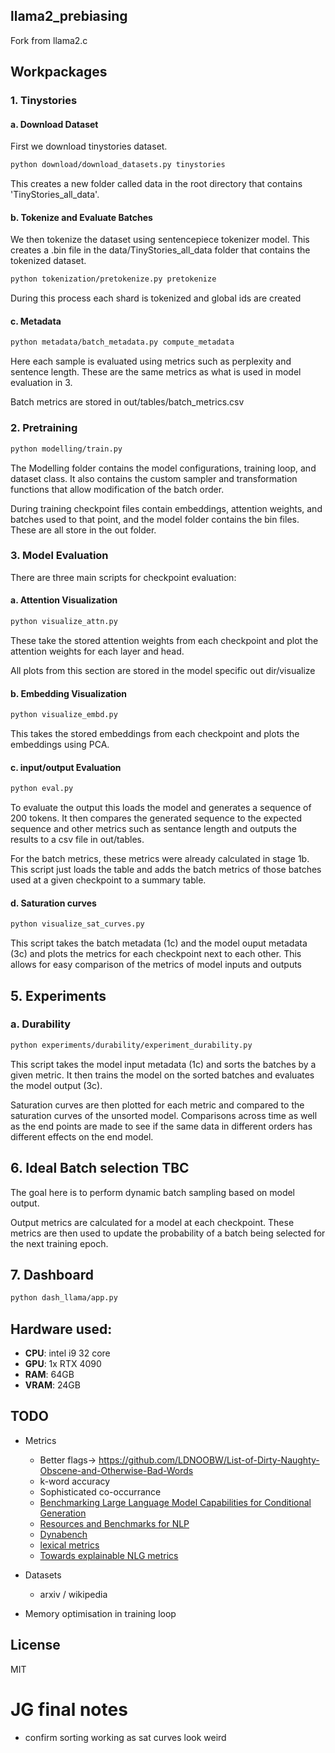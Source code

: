## llama2_prebiasing

Fork from llama2.c 

## Workpackages
### 1. Tinystories

#### a. Download Dataset 

First we download tinystories dataset. 

```bash
python download/download_datasets.py tinystories
```

This creates a new folder called data in the root directory that contains 'TinyStories_all_data'.

#### b. Tokenize and Evaluate Batches

We then tokenize the dataset using sentencepiece tokenizer model.
This creates a .bin file in the data/TinyStories_all_data folder that contains the tokenized dataset.

```bash
python tokenization/pretokenize.py pretokenize
```

During this process each shard is tokenized and global ids are created


#### c. Metadata
```bash
python metadata/batch_metadata.py compute_metadata
```
Here each sample is evaluated using metrics such as perplexity and sentence length. These are the same metrics as what is used in model evaluation in 3.

Batch metrics are stored in out/tables/batch_metrics.csv


### 2. Pretraining


```bash
python modelling/train.py
```
The Modelling folder contains the model configurations, training loop, and dataset class. It also contains the custom sampler and transformation functions that allow modification of the batch order.

During training checkpoint files contain embeddings, attention weights, and batches used to that point, and the model folder contains the bin files. These are all store in the out folder.


### 3. Model Evaluation
There are three main scripts for checkpoint evaluation:

#### a. Attention Visualization
```bash
python visualize_attn.py
```

These take the stored attention weights from each checkpoint and plot the attention weights for each layer and head.

All plots from this section are stored in the model specific out dir/visualize

#### b. Embedding Visualization
```bash
python visualize_embd.py
```

This takes the stored embeddings from each checkpoint and plots the embeddings using PCA.


#### c. input/output Evaluation
```bash
python eval.py
```
To evaluate the output this loads the model and generates a sequence of 200 tokens. It then compares the generated sequence to the expected sequence and other metrics such as sentance length and outputs the results to a csv file in out/tables.

For the batch metrics, these metrics were already calculated in stage 1b. This script just loads the table and adds the batch metrics of those batches used at a given checkpoint to a summary table.


#### d. Saturation curves
```bash
python visualize_sat_curves.py
```
This script takes the batch metadata (1c) and the model ouput metadata (3c) and plots the metrics for each checkpoint next to each other. This allows for easy comparison of the metrics of model inputs and outputs

## 5. Experiments

### a. Durability
```bash
python experiments/durability/experiment_durability.py
```

This script takes the model input metadata (1c) and sorts the batches by a given metric. It then trains the model on the sorted batches and evaluates the model output (3c). 

Saturation curves are then plotted for each metric and compared to the saturation curves of the unsorted model. Comparisons across time as well as the end points are made to see if the same data in different orders has different effects on the end model.



## 6. Ideal Batch selection TBC
The goal here is to perform dynamic batch sampling based on model output. 

Output metrics are calculated for a model at each checkpoint. These metrics are then used to update the probability of a batch being selected for the next training epoch.


## 7. Dashboard
``` bash
python dash_llama/app.py

```

## Hardware used:
- **CPU**: intel i9 32 core
- **GPU**: 1x RTX 4090
- **RAM**: 64GB
- **VRAM**: 24GB

## TODO
- Metrics
  - Better flags-> https://github.com/LDNOOBW/List-of-Dirty-Naughty-Obscene-and-Otherwise-Bad-Words
  - k-word accuracy
  - Sophisticated co-occurrance
  - [Benchmarking Large Language Model Capabilities for Conditional Generation](https://aclanthology.org/2023.acl-long.511.pdf)
  - [Resources and Benchmarks for NLP](https://slds-lmu.github.io/seminar_nlp_ss20/resources-and-benchmarks-for-nlp.html)
  - [Dynabench](https://arxiv.org/pdf/2104.14337.pdf)
  - [lexical metrics](https://aclanthology.org/2022.nlppower-1.6.pdf)
  - [Towards explainable NLG metrics](https://arxiv.org/pdf/2203.11131.pdf)

- Datasets
  - arxiv / wikipedia
- Memory optimisation in training loop

## License

MIT

# JG final notes
- confirm sorting working as sat curves look weird